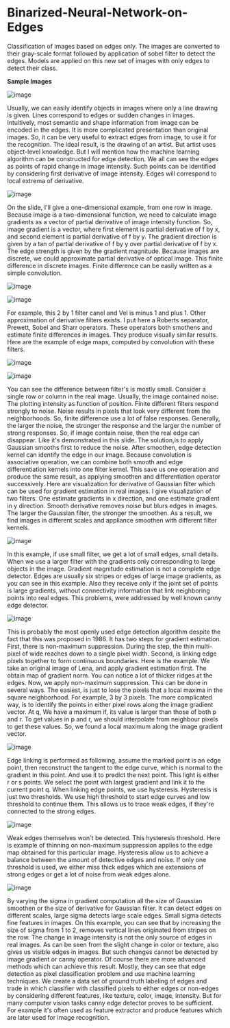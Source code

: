 # Binarized-Neural-Network-on-Edges
Classification of images based on edges only. The images are converted to their gray-scale format followed by application of sobel filter to detect the edges. Models are applied on this new set of images with only edges to detect their class.

**Sample Images**


![image](https://user-images.githubusercontent.com/65457437/137621498-8d913a18-1ae5-4c8e-91e4-b75f1cbc7e24.png)


Usually, we can easily identify objects in images where only a line drawing is given. Lines correspond to edges or sudden changes in images. Intuitively, most semantic and shape information from image can be encoded in the edges. It is more complicated presentation than original images. So, it can be very useful to extract edges from image, to use it for the recognition. The ideal result, is the drawing of an artist. But artist uses object-level knowledge. But I will mention how the machine learning algorithm can be constructed for edge detection. We all can see the edges as points of rapid change in image intensity. Such points can be identified by considering first derivative of image intensity. Edges will correspond to local extrema of derivative.

![image](https://user-images.githubusercontent.com/65457437/144350461-fde83f59-4450-47d1-b8e1-d9b875f517b8.png)

On the slide, I'll give a one-dimensional example, from one row in image. Because image is a two-dimensional function, we need to calculate image gradients as a vector of partial derivative of image intensity function. So, image gradient is a vector, where first element is partial derivative of f by x, and second element is partial derivative of f by y. The gradient direction is given by a tan of partial derivative of f by y over partial derivative of f by x. The edge strength is given by the gradient magnitude. Because images are discrete, we could approximate partial derivative of optical image. This finite difference in discrete images. Finite difference can be easily written as a simple convolution.

![image](https://user-images.githubusercontent.com/65457437/144350602-8c3512eb-9bcb-4d78-baa9-d6f91dccd40a.png)

![image](https://user-images.githubusercontent.com/65457437/144350662-11d196ac-94f3-48e5-8df9-0841c0379459.png)

For example, this 2 by 1 filter canel and Vel is minus 1 and plus 1. Other approximation of derivative filters exists. I put here a Roberts separator, Prewett, Sobel and Sharr operators. These operators both smothens and estimate finite differences in images. They produce visually similar results. Here are the example of edge maps, computed by convolution with these filters. 

![image](https://user-images.githubusercontent.com/65457437/144351201-a1269d40-d591-4074-8026-60b8ea6e09e7.png)

![image](https://user-images.githubusercontent.com/65457437/144351221-43698458-7e7a-44fe-890e-d4ccce87b8b1.png)


You can see the difference between filter's is mostly small. Consider a single row or column in the real image. Usually, the image contained noise. The plotting intensity as function of position. Finite different filters respond strongly to noise. Noise results in pixels that look very different from the neighborhoods. So, finite difference use a lot of false responses. Generally, the larger the noise, the stronger the response and the larger the number of strong responses. So, if image contain noise, then the real edge can disappear. Like it's demonstrated in this slide. The solution,is to apply Gaussian smooths first to reduce the noise. After smoothen, edge detection kernel can identify the edge in our image. Because convolution is associative operation, we can combine both smooth and edge differentiation kernels into one filter kernel. This save us one operation and produce the same result, as applying smoothen and differentiation operator successively. Here are visualization for derivative of Gaussian filter which can be used for gradient estimation in real images. I give visualization of two filters. One estimate gradients in x direction, and one estimate gradient in y direction. Smooth derivative removes noise but blurs edges in images. The larger the Gaussian filter, the stronger the smoothen. As a result, we find images in different scales and appliance smoothen with different filter kernels. 

![image](https://user-images.githubusercontent.com/65457437/144353758-163e78e7-8393-4f2a-a6d1-4b522503f979.png)

In this example, if use small filter, we get a lot of small edges, small details. When we use a larger filter with the gradients only corresponding to large objects in the image. Gradient magnitude estimation is not a complete edge detector. Edges are usually six stripes or edges of large image gradients, as you can see in this example. Also they receive only if the joint set of points is large gradients, without connectivity information that link neighboring points into real edges. This problems, were addressed by well known canny edge detector.

![image](https://user-images.githubusercontent.com/65457437/144353943-87ea7044-b6f5-40e8-985b-8fe0b073d426.png)

This is probably the most openly used edge detection algorithm despite the fact that this was proposed in 1986. It has two steps for gradient estimation. First, there is non-maximum suppression. During the step, the thin multi-pixel of wide reaches down to a single pixel width. Second, is linking edge pixels together to form continuous boundaries. Here is the example. We take an original image of Lena, and apply gradient estimation first. The obtain map of gradient norm. You can notice a lot of thicker ridges at the edges. Now, we apply non-maximum suppression. This can be done in several ways. The easiest, is just to lose the pixels that a local maxima in the square neighborhood. For example, 3 by 3 pixels. The more complicated way, is to identify the points in either pixel rows along the image gradient vector. At q, We have a maximum if, its value is larger than those of both p and r. To get values in p and r, we should interpolate from neighbour pixels to get these values. So, we found a local maximum along the image gradient vector.

![image](https://user-images.githubusercontent.com/65457437/144354258-9a827fff-3cd1-4742-9717-9daee86ee9d3.png)

Edge linking is performed as following, assume the marked point is an edge point, then reconstruct the tangent to the edge curve, which is normal to the gradient in this point. And use it to predict the next point. This light is either r or s points. We select the point with largest gradient and link it to the current point q. When linking edge points, we use hysteresis. Hysteresis is just two thresholds. We use high threshold to start edge curves and low threshold to continue them. This allows us to trace weak edges, if they're connected to the strong edges. 

![image](https://user-images.githubusercontent.com/65457437/144354356-66b951f9-dabb-4001-bcd6-c25aca3b33eb.png)

Weak edges themselves won't be detected. This hysteresis threshold. Here is example of thinning on non-maximum suppression applies to the edge map obtained for this particular image. Hysteresis allow us to achieve a balance between the amount of detective edges and noise. If only one threshold is used, we either miss thick edges which are extensions of strong edges or get a lot of noise from weak edges alone. 

![image](https://user-images.githubusercontent.com/65457437/144354514-5fb8cc20-2b9b-4eba-b6c6-25fab40a398e.png)

By varying the sigma in gradient computation all the size of Gaussian smoothen or the size of derivative for Gaussian filter. It can detect edges on different scales, large sigma detects large scale edges. Small sigma detects fine features in images. On this example, you can see that by increasing the size of sigma from 1 to 2, removes vertical lines originated from stripes on the row. The change in image intensity is not the only source of edges in real images. As can be seen from the slight change in color or texture, also gives us visible edges in images. But such changes cannot be detected by image gradient or canny operator. Of course there are more advanced methods which can achieve this result. Mostly, they can see that edge detection as pixel classification problem and use machine learning techniques. We create a data set of ground truth labeling of edges and trade in which classifier with classified pixels to either edges or non-edges by considering different features, like texture, color, image, intensity. But for many computer vision tasks canny edge detector proves to be sufficient. For example it's often used as feature extractor and produce features which are later used for image recognition.

